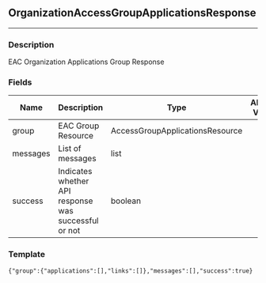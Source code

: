 ## OrganizationAccessGroupApplicationsResponse
---
### Description
EAC Organization Applications Group Response
### Fields
| Name | Description | Type | Allowed Values | Required |
| ---- | ----------- | ---- | -------------- | -------- |
| group | EAC Group Resource | AccessGroupApplicationsResource |  | false |
| messages | List of messages | list |  | false |
| success | Indicates whether API response was successful or not | boolean |  | false |
### Template
```
{"group":{"applications":[],"links":[]},"messages":[],"success":true}
```
